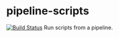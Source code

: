 # pipeline-scripts
[![Build Status](http://ec2-3-72-157-102.eu-central-1.compute.amazonaws.com/buildStatus/icon?job=run_script_from_the_pipeline)](http://ec2-3-72-157-102.eu-central-1.compute.amazonaws.com/job/run_script_from_the_pipeline/)
Run scripts from a pipeline.
